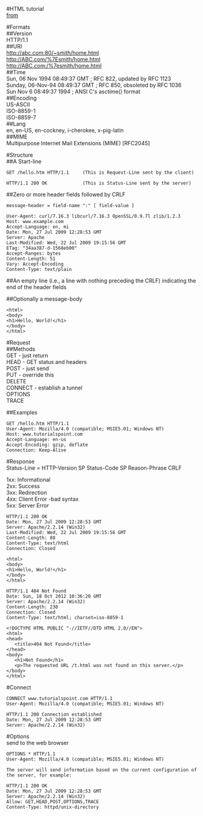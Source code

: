 #HTML tutorial  
[from](https://www.tutorialspoint.com/http/http_quick_guide.htm)  
  
#Formats  
##Version  
HTTP/1.1  
##URI  
http://abc.com:80/~smith/home.html  
http://ABC.com/%7Esmith/home.html  
http://ABC.com:/%7esmith/home.html  
##Time  
Sun, 06 Nov 1994 08:49:37 GMT  ; RFC 822, updated by RFC 1123  
Sunday, 06-Nov-94 08:49:37 GMT ; RFC 850, obsoleted by RFC 1036  
Sun Nov  6 08:49:37 1994       ; ANSI C's asctime() format  
##Encoding  
US-ASCII  
ISO-8859-1  
ISO-8859-7  
##Lang  
en, en-US, en-cockney, i-cherokee, x-pig-latin  
##MIME  
Multipurpose Internet Mail Extensions (MIME) [RFC2045]  
  
#Structure  
##A Start-line  
```  
GET /hello.htm HTTP/1.1     (This is Request-Line sent by the client)  
  
HTTP/1.1 200 OK             (This is Status-Line sent by the server)  
```  
##Zero or more header fields followed by CRLF  
```  
message-header = field-name ":" [ field-value ]  
```  
```  
User-Agent: curl/7.16.3 libcurl/7.16.3 OpenSSL/0.9.7l zlib/1.2.3  
Host: www.example.com  
Accept-Language: en, mi  
Date: Mon, 27 Jul 2009 12:28:53 GMT  
Server: Apache  
Last-Modified: Wed, 22 Jul 2009 19:15:56 GMT  
ETag: "34aa387-d-1568eb00"  
Accept-Ranges: bytes  
Content-Length: 51  
Vary: Accept-Encoding  
Content-Type: text/plain  
```  
##An empty line (i.e., a line with nothing preceding the CRLF) indicating the end of the header fields  
  
##Optionally a message-body  
```  
<html>  
<body>  
<h1>Hello, World!</h1>  
</body>  
</html>  
```  
#Request  
##Methods  
GET - just return  
HEAD - GET status and headers  
POST - just send  
PUT - override this  
DELETE  
CONNECT - establish a tunnel  
OPTIONS  
TRACE  
  
##Examples  
```  
GET /hello.htm HTTP/1.1  
User-Agent: Mozilla/4.0 (compatible; MSIE5.01; Windows NT)  
Host: www.tutorialspoint.com  
Accept-Language: en-us  
Accept-Encoding: gzip, deflate  
Connection: Keep-Alive  
```  
#Response  
Status-Line = HTTP-Version SP Status-Code SP Reason-Phrase CRLF  
  
1xx: Informational  
2xx: Success  
3xx: Redirection  
4xx: Client Error -bad syntax  
5xx: Server Error  
  
```  
HTTP/1.1 200 OK  
Date: Mon, 27 Jul 2009 12:28:53 GMT  
Server: Apache/2.2.14 (Win32)  
Last-Modified: Wed, 22 Jul 2009 19:15:56 GMT  
Content-Length: 88  
Content-Type: text/html  
Connection: Closed  
  
<html>  
<body>  
<h1>Hello, World!</h1>  
</body>  
</html>  
```  
  
```  
HTTP/1.1 404 Not Found  
Date: Sun, 18 Oct 2012 10:36:20 GMT  
Server: Apache/2.2.14 (Win32)  
Content-Length: 230  
Connection: Closed  
Content-Type: text/html; charset=iso-8859-1  
     
<!DOCTYPE HTML PUBLIC "-//IETF//DTD HTML 2.0//EN">  
<html>  
<head>  
   <title>404 Not Found</title>  
</head>  
<body>  
   <h1>Not Found</h1>  
   <p>The requested URL /t.html was not found on this server.</p>  
</body>  
</html>  
```  
  
#Connect  
```  
CONNECT www.tutorialspoint.com HTTP/1.1  
User-Agent: Mozilla/4.0 (compatible; MSIE5.01; Windows NT)  
  
HTTP/1.1 200 Connection established  
Date: Mon, 27 Jul 2009 12:28:53 GMT  
Server: Apache/2.2.14 (Win32)  
```  
  
#Options  
send to the web browser  
```  
OPTIONS * HTTP/1.1  
User-Agent: Mozilla/4.0 (compatible; MSIE5.01; Windows NT)  
  
The server will send information based on the current configuration of the server, for example:  
  
HTTP/1.1 200 OK  
Date: Mon, 27 Jul 2009 12:28:53 GMT  
Server: Apache/2.2.14 (Win32)  
Allow: GET,HEAD,POST,OPTIONS,TRACE  
Content-Type: httpd/unix-directory  
```  
